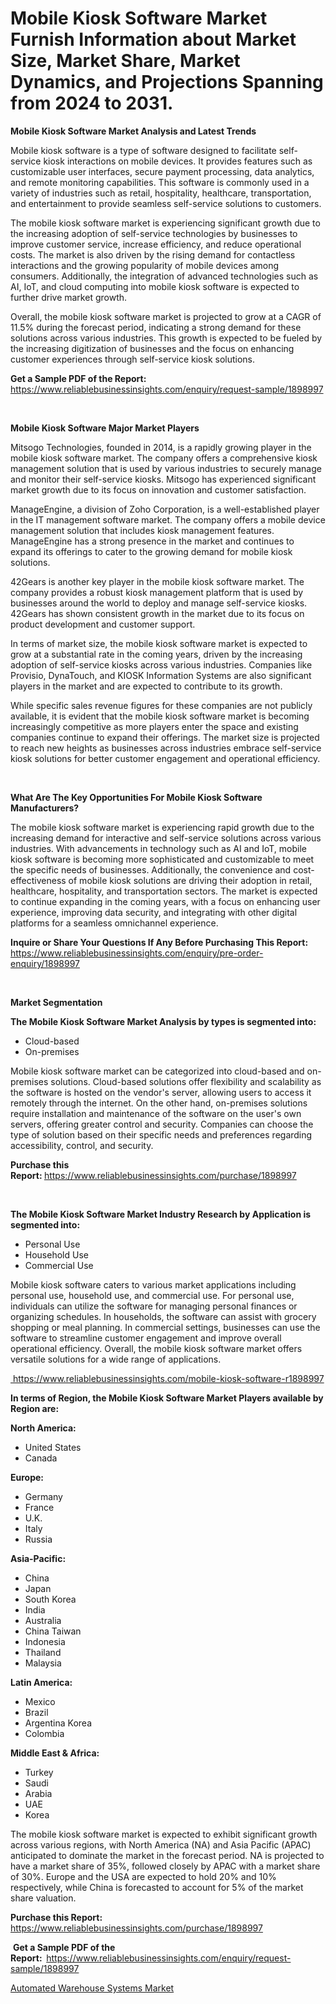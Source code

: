 <p><h1>Mobile Kiosk Software Market Furnish Information about Market Size, Market Share, Market Dynamics, and Projections Spanning from 2024 to 2031.</h1></p><p><strong>Mobile Kiosk Software Market Analysis and Latest Trends</strong></p>
<p><p>Mobile kiosk software is a type of software designed to facilitate self-service kiosk interactions on mobile devices. It provides features such as customizable user interfaces, secure payment processing, data analytics, and remote monitoring capabilities. This software is commonly used in a variety of industries such as retail, hospitality, healthcare, transportation, and entertainment to provide seamless self-service solutions to customers.</p><p>The mobile kiosk software market is experiencing significant growth due to the increasing adoption of self-service technologies by businesses to improve customer service, increase efficiency, and reduce operational costs. The market is also driven by the rising demand for contactless interactions and the growing popularity of mobile devices among consumers. Additionally, the integration of advanced technologies such as AI, IoT, and cloud computing into mobile kiosk software is expected to further drive market growth.</p><p>Overall, the mobile kiosk software market is projected to grow at a CAGR of 11.5% during the forecast period, indicating a strong demand for these solutions across various industries. This growth is expected to be fueled by the increasing digitization of businesses and the focus on enhancing customer experiences through self-service kiosk solutions.</p></p>
<p><strong>Get a Sample PDF of the Report:&nbsp;</strong> <a href="https://www.reliablebusinessinsights.com/enquiry/request-sample/1898997">https://www.reliablebusinessinsights.com/enquiry/request-sample/1898997</a></p>
<p>&nbsp;</p>
<p><strong>Mobile Kiosk Software Major Market Players</strong></p>
<p><p>Mitsogo Technologies, founded in 2014, is a rapidly growing player in the mobile kiosk software market. The company offers a comprehensive kiosk management solution that is used by various industries to securely manage and monitor their self-service kiosks. Mitsogo has experienced significant market growth due to its focus on innovation and customer satisfaction.</p><p>ManageEngine, a division of Zoho Corporation, is a well-established player in the IT management software market. The company offers a mobile device management solution that includes kiosk management features. ManageEngine has a strong presence in the market and continues to expand its offerings to cater to the growing demand for mobile kiosk solutions.</p><p>42Gears is another key player in the mobile kiosk software market. The company provides a robust kiosk management platform that is used by businesses around the world to deploy and manage self-service kiosks. 42Gears has shown consistent growth in the market due to its focus on product development and customer support.</p><p>In terms of market size, the mobile kiosk software market is expected to grow at a substantial rate in the coming years, driven by the increasing adoption of self-service kiosks across various industries. Companies like Provisio, DynaTouch, and KIOSK Information Systems are also significant players in the market and are expected to contribute to its growth.</p><p>While specific sales revenue figures for these companies are not publicly available, it is evident that the mobile kiosk software market is becoming increasingly competitive as more players enter the space and existing companies continue to expand their offerings. The market size is projected to reach new heights as businesses across industries embrace self-service kiosk solutions for better customer engagement and operational efficiency.</p></p>
<p>&nbsp;</p>
<p><strong>What Are The Key Opportunities For Mobile Kiosk Software Manufacturers?</strong></p>
<p><p>The mobile kiosk software market is experiencing rapid growth due to the increasing demand for interactive and self-service solutions across various industries. With advancements in technology such as AI and IoT, mobile kiosk software is becoming more sophisticated and customizable to meet the specific needs of businesses. Additionally, the convenience and cost-effectiveness of mobile kiosk solutions are driving their adoption in retail, healthcare, hospitality, and transportation sectors. The market is expected to continue expanding in the coming years, with a focus on enhancing user experience, improving data security, and integrating with other digital platforms for a seamless omnichannel experience.</p></p>
<p><strong>Inquire or Share Your Questions If Any Before Purchasing This Report:</strong> <a href="https://www.reliablebusinessinsights.com/enquiry/pre-order-enquiry/1898997">https://www.reliablebusinessinsights.com/enquiry/pre-order-enquiry/1898997</a></p>
<p>&nbsp;</p>
<p><strong>Market Segmentation</strong></p>
<p><strong>The Mobile Kiosk Software Market Analysis by types is segmented into:</strong></p>
<p><ul><li>Cloud-based</li><li>On-premises</li></ul></p>
<p><p>Mobile kiosk software market can be categorized into cloud-based and on-premises solutions. Cloud-based solutions offer flexibility and scalability as the software is hosted on the vendor's server, allowing users to access it remotely through the internet. On the other hand, on-premises solutions require installation and maintenance of the software on the user's own servers, offering greater control and security. Companies can choose the type of solution based on their specific needs and preferences regarding accessibility, control, and security.</p></p>
<p><strong>Purchase this Report:&nbsp;</strong><a href="https://www.reliablebusinessinsights.com/purchase/1898997">https://www.reliablebusinessinsights.com/purchase/1898997</a></p>
<p>&nbsp;</p>
<p><strong>The Mobile Kiosk Software Market Industry Research by Application is segmented into:</strong></p>
<p><ul><li>Personal Use</li><li>Household Use</li><li>Commercial Use</li></ul></p>
<p><p>Mobile kiosk software caters to various market applications including personal use, household use, and commercial use. For personal use, individuals can utilize the software for managing personal finances or organizing schedules. In households, the software can assist with grocery shopping or meal planning. In commercial settings, businesses can use the software to streamline customer engagement and improve overall operational efficiency. Overall, the mobile kiosk software market offers versatile solutions for a wide range of applications.</p></p>
<p><a href="https://www.reliablebusinessinsights.com/mobile-kiosk-software-r1898997">&nbsp;https://www.reliablebusinessinsights.com/mobile-kiosk-software-r1898997</a></p>
<p><strong>In terms of Region, the Mobile Kiosk Software Market Players available by Region are:</strong></p>
<p>
    <p> <strong> North America: </strong>
        <ul>
            <li>United States</li>
            <li>Canada</li>
        </ul>
        </p> 
    <p> <strong> Europe: </strong>
        <ul>
            <li>Germany</li>
            <li>France</li>
            <li>U.K.</li>
            <li>Italy</li>
            <li>Russia</li>
        </ul>
        </p> 
    <p> <strong> Asia-Pacific: </strong>
        <ul>
            <li>China</li>
            <li>Japan</li>
            <li>South Korea</li>
            <li>India</li>
            <li>Australia</li>
            <li>China Taiwan</li>
            <li>Indonesia</li>
            <li>Thailand</li>
            <li>Malaysia</li>
        </ul>
        </p> 
    <p> <strong> Latin America: </strong>
        <ul>
            <li>Mexico</li>
            <li>Brazil</li>
            <li>Argentina Korea</li>
            <li>Colombia</li>
        </ul>
        </p> 
    <p> <strong> Middle East & Africa: </strong>
        <ul>
            <li>Turkey</li>
            <li>Saudi</li>
            <li>Arabia</li>
            <li>UAE</li>
            <li>Korea</li>
        </ul>
    </p>
    </p>
<p><p>The mobile kiosk software market is expected to exhibit significant growth across various regions, with North America (NA) and Asia Pacific (APAC) anticipated to dominate the market in the forecast period. NA is projected to have a market share of 35%, followed closely by APAC with a market share of 30%. Europe and the USA are expected to hold 20% and 10% respectively, while China is forecasted to account for 5% of the market share valuation.</p></p>
<p><strong>Purchase this Report: </strong><a href="https://www.reliablebusinessinsights.com/purchase/1898997">https://www.reliablebusinessinsights.com/purchase/1898997</a></p>
<p>&nbsp;<strong>Get a Sample PDF of the Report:&nbsp;&nbsp;</strong><a href="https://www.reliablebusinessinsights.com/enquiry/request-sample/1898997">https://www.reliablebusinessinsights.com/enquiry/request-sample/1898997</a></p>
<p><strong></strong></p>
<p><p><a href="https://github.com/Glendatilghmankmgz0rbhwpy/Market-Research-Report-List-3/blob/main/automated-warehouse-systems-market.md">Automated Warehouse Systems Market</a></p></p>